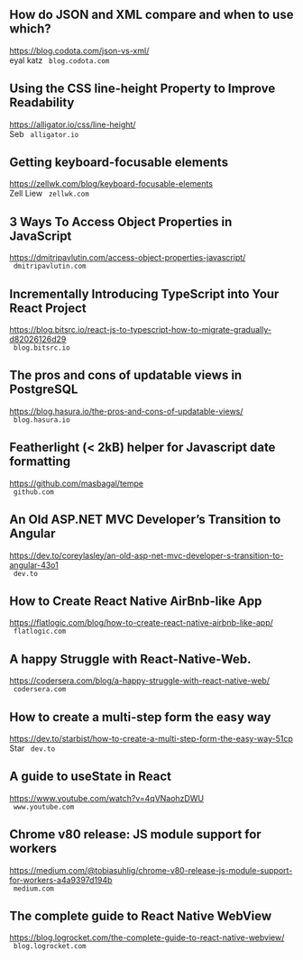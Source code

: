 ## How do JSON and XML compare and when to use which?  
https://blog.codota.com/json-vs-xml/  
eyal katz ` blog.codota.com`
  

## Using the CSS line-height Property to Improve Readability  
https://alligator.io/css/line-height/  
Seb ` alligator.io`
  

## Getting keyboard-focusable elements  
https://zellwk.com/blog/keyboard-focusable-elements  
Zell Liew ` zellwk.com`
  

## 3 Ways To Access Object Properties in JavaScript  
https://dmitripavlutin.com/access-object-properties-javascript/  
 ` dmitripavlutin.com`
  

## Incrementally Introducing TypeScript into Your React Project  
https://blog.bitsrc.io/react-js-to-typescript-how-to-migrate-gradually-d82026126d29  
 ` blog.bitsrc.io`
  

## The pros and cons of updatable views in PostgreSQL  
https://blog.hasura.io/the-pros-and-cons-of-updatable-views/  
 ` blog.hasura.io`
  

## Featherlight (< 2kB) helper for Javascript date formatting  
https://github.com/masbagal/tempe  
 ` github.com`
  

## An Old ASP.NET MVC Developer’s Transition to Angular  
https://dev.to/coreylasley/an-old-asp-net-mvc-developer-s-transition-to-angular-43o1  
 ` dev.to`
  

## How to Create React Native AirBnb-like App  
https://flatlogic.com/blog/how-to-create-react-native-airbnb-like-app/  
 ` flatlogic.com`
  

## A happy Struggle with React-Native-Web.  
https://codersera.com/blog/a-happy-struggle-with-react-native-web/  
 ` codersera.com`
  

## How to create a multi-step form the easy way  
https://dev.to/starbist/how-to-create-a-multi-step-form-the-easy-way-51cp  
Star ` dev.to`
  

## A guide to useState in React  
https://www.youtube.com/watch?v=4qVNaohzDWU  
 ` www.youtube.com`
  

## Chrome v80 release: JS module support for workers  
https://medium.com/@tobiasuhlig/chrome-v80-release-js-module-support-for-workers-a4a9397d194b  
 ` medium.com`
  

## The complete guide to React Native WebView  
https://blog.logrocket.com/the-complete-guide-to-react-native-webview/  
 ` blog.logrocket.com`
  

